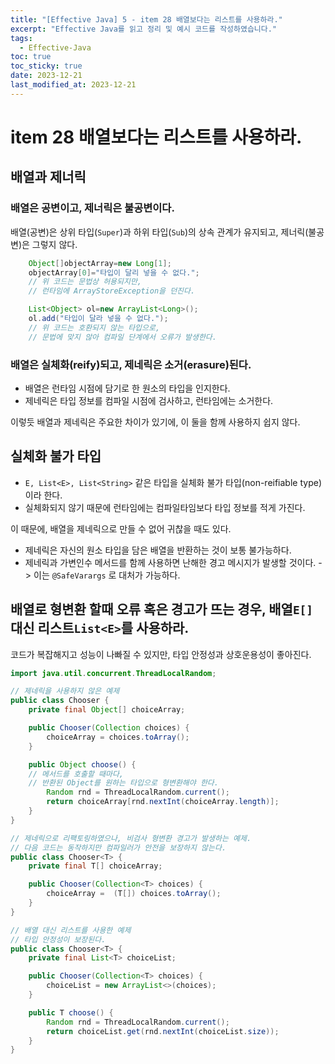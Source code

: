 ```yaml
---
title: "[Effective Java] 5 - item 28 배열보다는 리스트를 사용하라."
excerpt: "Effective Java를 읽고 정리 및 예시 코드를 작성하였습니다."
tags:
  - Effective-Java
toc: true
toc_sticky: true
date: 2023-12-21
last_modified_at: 2023-12-21
---
```


# item 28 배열보다는 리스트를 사용하라.

## 배열과 제너릭

### 배열은 공변이고, 제너릭은 불공변이다. 

배열(공변)은 상위 타입(`Super`)과 하위 타입(`Sub`)의 상속 관계가 유지되고, 제너릭(불공변)은 그렇지 않다.

```java
	Object[]objectArray=new Long[1];
    objectArray[0]="타입이 달리 넣을 수 없다."; 
    // 위 코드는 문법상 허용되지만,
    // 런타임에 ArrayStoreException을 던진다.
```

```java
	List<Object> ol=new ArrayList<Long>(); 
    ol.add("타입이 달라 넣을 수 없다.");
    // 위 코드는 호환되지 않는 타입으로, 
    // 문법에 맞지 않아 컴파일 단계에서 오류가 발생한다.
```


### 배열은 실체화(reify)되고, 제네릭은 소거(erasure)된다.

- 배열은 런타임 시점에 담기로 한 원소의 타입을 인지한다. 
- 제네릭은 타입 정보를 컴파일 시점에 검사하고, 런타임에는 소거한다.

이렇듯 배열과 제네릭은 주요한 차이가 있기에, 이 둘을 함께 사용하지 쉽지 않다.

## 실체화 불가 타입

- `E, List<E>, List<String>` 같은 타입을 실체화 불가 타입(non-reifiable type) 이라 한다. 
- 실체화되지 않기 때문에 런타임에는 컴파일타임보다 타입 정보를 적게 가진다.

이 때문에, 배열을 제네릭으로 만들 수 없어 귀찮을 때도 있다.

- 제네릭은 자신의 원소 타입을 담은 배열을 반환하는 것이 보통 불가능하다.
- 제네릭과 가변인수 메서드를 함께 사용하면 난해한 경고 메시지가 발생할 것이다. -> 이는 `@SafeVarargs` 로 대처가 가능하다.

## 배열로 형변환 할때 오류 혹은 경고가 뜨는 경우, 배열`E[]` 대신 리스트`List<E>`를 사용하라.

코드가 복잡해지고 성능이 나빠질 수 있지만, 타입 안정성과 상호운용성이 좋아진다.


```java
import java.util.concurrent.ThreadLocalRandom;

// 제네릭을 사용하지 않은 예제
public class Chooser {
    private final Object[] choiceArray;

    public Chooser(Collection choices) {
        choiceArray = choices.toArray();
    }

    public Object choose() { 
    // 메서드를 호출할 때마다, 
    // 반환된 Object를 원하는 타입으로 형변환해야 한다.
        Random rnd = ThreadLocalRandom.current();
        return choiceArray[rnd.nextInt(choiceArray.length)];
    }
}

// 제네릭으로 리팩토링하였으나, 비검사 형변환 경고가 발생하는 예제.
// 다음 코드는 동작하지만 컴파일러가 안전을 보장하지 않는다.
public class Chooser<T> {
    private final T[] choiceArray;

    public Chooser(Collection<T> choices) {
        choiceArray =  (T[]) choices.toArray();
    }
}

// 배열 대신 리스트를 사용한 예제
// 타입 안정성이 보장된다.
public class Chooser<T> {
    private final List<T> choiceList;

    public Chooser(Collection<T> choices) {
        choiceList = new ArrayList<>(choices);
    }

    public T choose() {
        Random rnd = ThreadLocalRandom.current();
        return choiceList.get(rnd.nextInt(choiceList.size));
    }
}
```